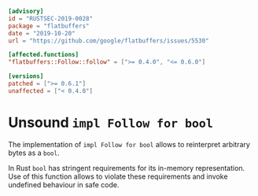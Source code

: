 ```toml
[advisory]
id = "RUSTSEC-2019-0028"
package = "flatbuffers"
date = "2019-10-20"
url = "https://github.com/google/flatbuffers/issues/5530"

[affected.functions]
"flatbuffers::Follow::follow" = [">= 0.4.0", "<= 0.6.0"]

[versions]
patched = [">= 0.6.1"]
unaffected = ["< 0.4.0"]
```

# Unsound `impl Follow for bool`

The implementation of `impl Follow for bool` allows to reinterpret arbitrary bytes as a `bool`.

In Rust `bool` has stringent requirements for its in-memory representation. Use of this function
allows to violate these requirements and invoke undefined behaviour in safe code.
